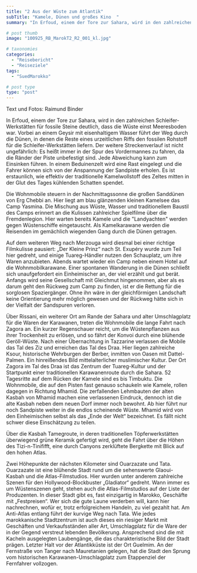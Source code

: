 ```yaml
---
title: "2 Aus der Wüste zum Atlantik"
subTitle: "Kamele, Dünen und großes Kino  "
summary: "In Erfoud, einem der Tore zur Sahara, wird in den zahlreichen Schleifer-Werkstätten für fossile Steine deutlich, dass die Wüste einst Meeresboden war. Vorbei an einem Geysir mit eisenhaltigem Wasser führt der Wegdurch die Dünen, in denen die Reste eines urzeitlichen Riffs den fossilen Rohstoff für die Schleifer-Werkstätten liefern. Der weitere Streckenverlauf ist nicht ungefährlich: }"

# post thumb
image: "100925_RB_MarokT2_R2_001_kl.jpg"

# taxonomies
categories: 
  - "Reisebericht"
  - "Reiseziele"
tags:
  - "SuedMarokko"

# post type
type: "post"
---
```


Text und Fotos: Raimund Binder

In Erfoud, einem der Tore zur Sahara, wird in den zahlreichen Schleifer-Werkstätten für fossile Steine deutlich, dass die Wüste einst Meeresboden war. Vorbei an einem Geysir mit eisenhaltigem Wasser führt der Weg durch die Dünen, in denen die Reste eines urzeitlichen Riffs den fossilen Rohstoff für die Schleifer-Werkstätten liefern. Der weitere Streckenverlauf ist nicht ungefährlich: Es heißt immer in der Spur des Vordermannes zu fahren, da die Ränder der Piste unbefestigt sind. Jede Abweichung kann zum Einsinken führen. In einem Beduinenzelt wird eine Rast eingelegt und die Fahrer können sich von der Anspannung der Sandpiste erholen. Es ist erstaunlich, wie effektiv der traditionelle Kamelwollstoff des Zeltes mitten in der Glut des Tages kühlenden Schatten spendet.  

 Die Wohnmobile steuern in der Nachmittagssonne die großen Sanddünen von Erg Chebbi an. Hier liegt am blau glänzenden kleinen Kamelsee das Camp Yasmina. Die Mischung aus Wüste, Wasser und traditionellem Baustil des Camps erinnert an die Kulissen zahlreicher Spielfilme über die Fremdenlegion. Hier warten bereits Kamele und die "Landyachten" werden gegen Wüstenschiffe eingetauscht. Als Kamelkarawane werden die Reisenden im gemächlich wiegenden Gang durch die Dünen getragen.  

 Auf dem weiteren Weg nach Merzouga wird diesmal bei einer richtige Filmkulisse pausiert: „Der Kleine Prinz“ nach St. Exupéry wurde zum Teil hier gedreht, und einige Tuareg-Händler nutzen den Schauplatz, um ihre Waren anzubieten. Abends wartet wieder ein Camp neben einem Hotel auf die Wohnmobilkarawane. Einer spontanen Wanderung in die Dünen schließt sich unaufgefordert ein Einheimischer an, der viel erzählt und gut berät. Anfangs wird seine Gesellschaft mit Gleichmut hingenommen, aber als es darum geht den Rückweg zum Camp zu finden, ist er die Rettung für die sorglosen Spaziergänger. Ohne ihn wäre in der gleichförmigen Landschaft keine Orientierung mehr möglich gewesen und der Rückweg hätte sich in der Vielfalt der Sandspuren verloren.  

 Über Rissani, ein weiterer Ort am Rande der Sahara und alter Umschlagplatz für die Waren der Karawanen, treten die Wohnmobile die lange Fahrt nach Zagora an. Ein kurzer Regenschauer reicht, um die Wüstenpflanzen aus ihrer Trockenheit zu erlösen, und so fährt der Konvoi durch eine blühende Geröll-Wüste. Nach einer Übernachtung in Tazzarine verlassen die Mobile das Tal des Ziz und erreichen das Tal des Draa. Hier liegen zahlreiche Ksour, historische Wehrburgen der Berber, inmitten von Oasen mit Dattel-Palmen. Ein hinreißendes Bild mittelalterlicher muslimischer Kultur. Der Ort Zagora im Tal des Draa ist das Zentrum der Tuareg-Kultur und der Startpunkt einer traditionellen Karawanenroute durch die Sahara. 52 Tagesritte auf dem Rücken der Kamele sind es bis Timbuktu. Die Wohnmobile, die auf den Pisten fast genauso schaukeln wie Kamele, rollen dagegen in Richtung Mhamid. Die zerfallenden Lehmbauten der alten Kasbah von Mhamid machen eine verlassenen Eindruck, dennoch ist die alte Kasbah neben dem neuen Dorf immer noch bewohnt. Ab hier führt nur noch Sandpiste weiter in die endlos scheinende Wüste. Mhamid wird von den Einheimischen selbst als das „Ende der Welt“ bezeichnet. Es fällt nicht schwer diese Einschätzung zu teilen.  

 Über die Kasbah Tamegroute, in deren traditionellen Töpferwerkstätten überwiegend grüne Keramik gefertigt wird, geht die Fahrt über die Höhen des Tizi-n-Tinififft, eine durch Canyons zerklüftete Bergkette mit Blick auf den hohen Atlas.  

 Zwei Höhepunkte der nächsten Kilometer sind Ouarzazate und Tata. Ouarzazate ist eine blühende Stadt rund um die sehenswerte Glaoui-Kasbah und die Atlas-Filmstudios. Hier wurden unter anderem zahlreiche Szenen für den Hollywood-Blockbuster „Gladiator“ gedreht. Wann immer es um Wüstenszenen geht, stehen auch die Atlas-Filmstudios auf der Liste der Produzenten. In dieser Stadt gibt es, fast einzigartig in Marokko, Geschäfte mit „Festpreisen“. Wer sich die gute Laune verderben will, kann hier nachrechnen, wofür er, trotz erfolgreichem Handeln, zu viel gezahlt hat. Am Anti-Atlas entlang führt der kurvige Weg nach Tata. Wie jedes marokkanische Stadtzentrum ist auch dieses ein riesiger Markt mit Geschäften und Verkaufsständen aller Art, Umschlagplatz für die Ware der in der Gegend verstreut lebenden Bevölkerung. Ansprechend sind die mit Kacheln ausgelegten Laubengänge, die das charakteristische Bild der Stadt prägen. Letzter Halt vor der Atlantikküste ist der Ort Guelmim. An der Fernstraße von Tanger nach Mauretanien gelegen, hat die Stadt den Sprung vom historischen Karawanen-Umschlagplatz zum Etappenziel der Fernfahrer vollzogen.  